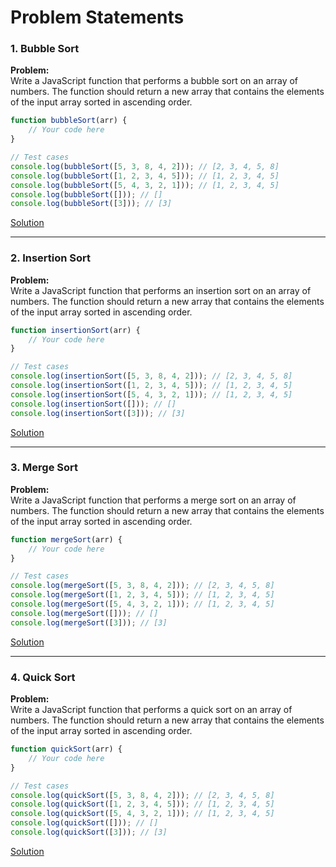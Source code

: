 # Problem Statements

### 1. **Bubble Sort**

**Problem:**<br>
Write a JavaScript function that performs a bubble sort on an array of numbers. The function should return a new array that contains the elements of the input array sorted in ascending order.

```javascript
function bubbleSort(arr) {
    // Your code here
}

// Test cases
console.log(bubbleSort([5, 3, 8, 4, 2])); // [2, 3, 4, 5, 8]
console.log(bubbleSort([1, 2, 3, 4, 5])); // [1, 2, 3, 4, 5]
console.log(bubbleSort([5, 4, 3, 2, 1])); // [1, 2, 3, 4, 5]
console.log(bubbleSort([])); // []
console.log(bubbleSort([3])); // [3]
```
[Solution](https://github.com/Coding-avatar/javascript_practice/blob/main/sort_algo/bubbleSort.js)

---

### 2. **Insertion Sort**

**Problem:**<br>
Write a JavaScript function that performs an insertion sort on an array of numbers. The function should return a new array that contains the elements of the input array sorted in ascending order.

```javascript
function insertionSort(arr) {
    // Your code here
}

// Test cases
console.log(insertionSort([5, 3, 8, 4, 2])); // [2, 3, 4, 5, 8]
console.log(insertionSort([1, 2, 3, 4, 5])); // [1, 2, 3, 4, 5]
console.log(insertionSort([5, 4, 3, 2, 1])); // [1, 2, 3, 4, 5]
console.log(insertionSort([])); // []
console.log(insertionSort([3])); // [3]
```
[Solution](https://github.com/Coding-avatar/javascript_practice/blob/main/sort_algo/insertionSort.js)

---

### 3. **Merge Sort**

**Problem:**<br>
Write a JavaScript function that performs a merge sort on an array of numbers. The function should return a new array that contains the elements of the input array sorted in ascending order.

```javascript
function mergeSort(arr) {
    // Your code here
}

// Test cases
console.log(mergeSort([5, 3, 8, 4, 2])); // [2, 3, 4, 5, 8]
console.log(mergeSort([1, 2, 3, 4, 5])); // [1, 2, 3, 4, 5]
console.log(mergeSort([5, 4, 3, 2, 1])); // [1, 2, 3, 4, 5]
console.log(mergeSort([])); // []
console.log(mergeSort([3])); // [3]
```
[Solution](https://github.com/Coding-avatar/javascript_practice/blob/main/sort_algo/mergeSort.js)

---

### 4. **Quick Sort**

**Problem:**<br>
Write a JavaScript function that performs a quick sort on an array of numbers. The function should return a new array that contains the elements of the input array sorted in ascending order.

```javascript
function quickSort(arr) {
    // Your code here
}

// Test cases
console.log(quickSort([5, 3, 8, 4, 2])); // [2, 3, 4, 5, 8]
console.log(quickSort([1, 2, 3, 4, 5])); // [1, 2, 3, 4, 5]
console.log(quickSort([5, 4, 3, 2, 1])); // [1, 2, 3, 4, 5]
console.log(quickSort([])); // []
console.log(quickSort([3])); // [3]
```
[Solution](https://github.com/Coding-avatar/javascript_practice/blob/main/sort_algo/quickSort.js)